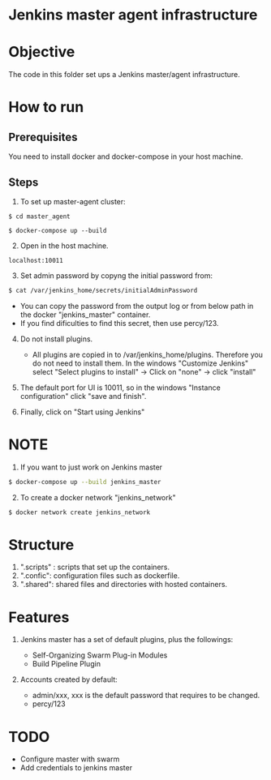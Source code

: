 # Jenkins master agent infrastructure

# Objective
The code in this folder set ups a Jenkins master/agent infrastructure.


# How to run

## Prerequisites

You need to install docker and docker-compose in your host machine.

## Steps

1. To set up master-agent cluster:

```
$ cd master_agent

$ docker-compose up --build 
```
2. Open in the host machine.

```
localhost:10011
```
3. Set admin password by copyng the initial password from:

```bash
$ cat /var/jenkins_home/secrets/initialAdminPassword
```
   * You can copy the password from the output log or from below path
in the docker "jenkins_master" container.
   * If you find dificulties to find this secret, then use percy/123.

4. Do not install plugins.

   * All plugins are copied in to /var/jenkins_home/plugins. Therefore
you do not need to install them.  In the windows "Customize Jenkins"
select "Select plugins to install" -> Click on "none" -> click "install"

5. The  default port for UI is 10011, so  in the  windows "Instance configuration" 
click "save and finish". 

6. Finally, click on "Start using Jenkins"


# NOTE
1. If you want to just work on Jenkins master

```bash
$ docker-compose up --build jenkins_master

```
2. To create a docker network "jenkins_network"

```bash
$ docker network create jenkins_network
```

# Structure

1. ".scripts" : scripts that set up the containers.
2. ".confic": configuration files such as dockerfile.
3. ".shared": shared files and directories with hosted containers.

# Features

1. Jenkins master has a set of default plugins, plus the followings:
   - Self-Organizing Swarm Plug-in Modules
   - Build Pipeline Plugin

2. Accounts created by default:
   - admin/xxx, xxx is the default password that requires to be changed.
   - percy/123 




# TODO
- Configure master with swarm
- Add credentials to jenkins master

